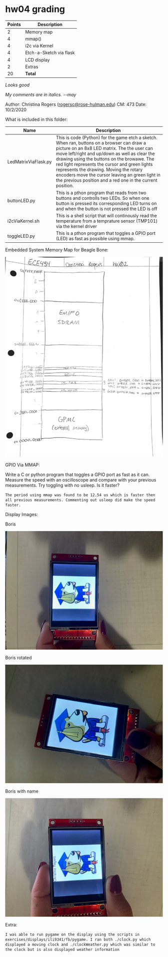 # hw04 grading

| Points      | Description |
| ----------- | ----------- |
|  2 | Memory map 
|  4 | mmap()
|  4 | i2c via Kernel
|  4 | Etch-a-Sketch via flask
|  4 | LCD display
|  2 | Extras
| 20 | **Total**

*Looks good*

*My comments are in italics. --may*

Author: Christina Rogers (rogersc@rose-hulman.edu)
CM: 473
Date: 10/2/2020

What is included in this folder:

| Name      | Description |
| ----------- | ----------- |
|  LedMatrixViaFlask.py | This is code (Python) for the game etch a sketch. When ran, buttons on a browser can draw a picture on an 8x8 LED matrix. The the user can move left/right and up/down as well as clear the drawing using the buttons on the browawe. The red light represents the cursor and green lights represents the drawing. Moving the rotary encoders move the cursor leaving an green light in the previous position and a red one in the current position. 
|  buttonLED.py | This is a pthon program that reads from two buttons and controlls two LEDs. So when one button is pressed its corresponding LED turns on and when the button is not pressed the LED is off
|  i2cViaKernel.sh | This is a shell script that will continously read the temperature from a temprature sensor (TMP101) via the kernel driver
|  toggleLED.py | This is a pthon program that toggles a GPIO port (LED) as fast as possible using mmap. 

Embedded System Memory Map for Beagle Bone:

![alt text](https://github.com/rogers3/ECE434/blob/master/hw04/memory.jpg)

GPIO Via MMAP:

Write a C or python program that toggles a GPIO port as fast as it can. Measure the speed with an oscilloscope and compare with your previous measurements. Try toggling with no usleep. Is it faster?

    The period using mmap was found to be 12.54 us which is faster then all previous measurements. Commenting out usleep did make the speed faster.

Display Images:

  Boris
  
  ![alt text](https://github.com/rogers3/ECE434/blob/master/hw04/boris.jpg)
  
  Boris rotated
  
  ![alt text](https://github.com/rogers3/ECE434/blob/master/hw04/borisRotated.jpg)
  
  Boris with name

  ![alt text](https://github.com/rogers3/ECE434/blob/master/hw04/borisWithName.jpg)

Extra:
    
    I was able to run pygame on the display using the scripts in exercises/displays/ili9341/fb/pygame. I ran both ./clock.py which displayed a moving clock and ./clockWeather.py which was similar to the clock but is also displayed weather information
